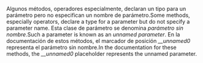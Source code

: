<span data-ttu-id="8a958-101">Algunos métodos, operadores especialmente, declaran un tipo para un parámetro pero no especifican un nombre de parámetro.</span><span class="sxs-lookup"><span data-stu-id="8a958-101">Some methods, especially operators, declare a type for a parameter but do not specify a parameter name.</span></span> <span data-ttu-id="8a958-102">Esta clase de parámetro se denomina *parámetro sin nombre*.</span><span class="sxs-lookup"><span data-stu-id="8a958-102">Such a parameter is known as an *unnamed parameter*.</span></span> <span data-ttu-id="8a958-103">En la documentación de estos métodos, el marcador de posición *__unnamed0* representa el parámetro sin nombre.</span><span class="sxs-lookup"><span data-stu-id="8a958-103">In the documentation for these methods, the *__unnamed0* placeholder represents the unnamed parameter.</span></span>